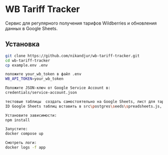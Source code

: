 # WB Tariff Tracker
Сервис для регулярного получения тарифов Wildberries и обновления данных в Google Sheets.

## Установка
```bash
git clone https://github.com/nikandjur/wb-tariff-tracker.git
cd wb-tariff-tracker
cp example.env .env

положите your_wb_token в файл .env 
WB_API_TOKEN=your_wb_token

Положите JSON-ключ от Google Service Account в: 
credentials/service-account.json

тестовые таблицы  создать самостоятельно на Google Sheets, лист для тарифов назвать - stocks_coefs
ID Google Sheets таблиц вставить в src\postgres\seeds\spreadsheets.js, в значение ключа spreadsheet_id

Установите зависимости:
npm install

Запустите:
docker compose up

Смотреть логи:
docker logs -f app

